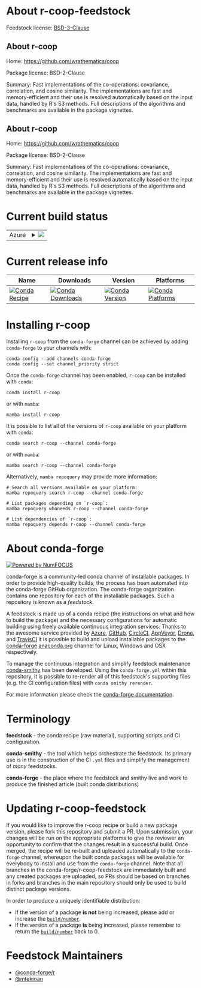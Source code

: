 About r-coop-feedstock
======================

Feedstock license: [BSD-3-Clause](https://github.com/conda-forge/r-coop-feedstock/blob/main/LICENSE.txt)


About r-coop
------------

Home: https://github.com/wrathematics/coop

Package license: BSD-2-Clause

Summary: Fast implementations of the co-operations: covariance, correlation, and cosine similarity.  The implementations are fast and memory-efficient and their use is resolved automatically based on the input data, handled by R's S3 methods.  Full descriptions of the algorithms and benchmarks are available in the package vignettes.

About r-coop
------------

Home: https://github.com/wrathematics/coop

Package license: BSD-2-Clause

Summary: Fast implementations of the co-operations: covariance, correlation, and cosine similarity.  The implementations are fast and memory-efficient and their use is resolved automatically based on the input data, handled by R's S3 methods.  Full descriptions of the algorithms and benchmarks are available in the package vignettes.

Current build status
====================


<table>
    
  <tr>
    <td>Azure</td>
    <td>
      <details>
        <summary>
          <a href="https://dev.azure.com/conda-forge/feedstock-builds/_build/latest?definitionId=4206&branchName=main">
            <img src="https://dev.azure.com/conda-forge/feedstock-builds/_apis/build/status/r-coop-feedstock?branchName=main">
          </a>
        </summary>
        <table>
          <thead><tr><th>Variant</th><th>Status</th></tr></thead>
          <tbody><tr>
              <td>linux_64_r_base4.3</td>
              <td>
                <a href="https://dev.azure.com/conda-forge/feedstock-builds/_build/latest?definitionId=4206&branchName=main">
                  <img src="https://dev.azure.com/conda-forge/feedstock-builds/_apis/build/status/r-coop-feedstock?branchName=main&jobName=linux&configuration=linux%20linux_64_r_base4.3" alt="variant">
                </a>
              </td>
            </tr><tr>
              <td>linux_64_r_base4.4</td>
              <td>
                <a href="https://dev.azure.com/conda-forge/feedstock-builds/_build/latest?definitionId=4206&branchName=main">
                  <img src="https://dev.azure.com/conda-forge/feedstock-builds/_apis/build/status/r-coop-feedstock?branchName=main&jobName=linux&configuration=linux%20linux_64_r_base4.4" alt="variant">
                </a>
              </td>
            </tr><tr>
              <td>osx_64_r_base4.3</td>
              <td>
                <a href="https://dev.azure.com/conda-forge/feedstock-builds/_build/latest?definitionId=4206&branchName=main">
                  <img src="https://dev.azure.com/conda-forge/feedstock-builds/_apis/build/status/r-coop-feedstock?branchName=main&jobName=osx&configuration=osx%20osx_64_r_base4.3" alt="variant">
                </a>
              </td>
            </tr><tr>
              <td>osx_64_r_base4.4</td>
              <td>
                <a href="https://dev.azure.com/conda-forge/feedstock-builds/_build/latest?definitionId=4206&branchName=main">
                  <img src="https://dev.azure.com/conda-forge/feedstock-builds/_apis/build/status/r-coop-feedstock?branchName=main&jobName=osx&configuration=osx%20osx_64_r_base4.4" alt="variant">
                </a>
              </td>
            </tr><tr>
              <td>win_64_r_base4.3</td>
              <td>
                <a href="https://dev.azure.com/conda-forge/feedstock-builds/_build/latest?definitionId=4206&branchName=main">
                  <img src="https://dev.azure.com/conda-forge/feedstock-builds/_apis/build/status/r-coop-feedstock?branchName=main&jobName=win&configuration=win%20win_64_r_base4.3" alt="variant">
                </a>
              </td>
            </tr><tr>
              <td>win_64_r_base4.4</td>
              <td>
                <a href="https://dev.azure.com/conda-forge/feedstock-builds/_build/latest?definitionId=4206&branchName=main">
                  <img src="https://dev.azure.com/conda-forge/feedstock-builds/_apis/build/status/r-coop-feedstock?branchName=main&jobName=win&configuration=win%20win_64_r_base4.4" alt="variant">
                </a>
              </td>
            </tr>
          </tbody>
        </table>
      </details>
    </td>
  </tr>
</table>

Current release info
====================

| Name | Downloads | Version | Platforms |
| --- | --- | --- | --- |
| [![Conda Recipe](https://img.shields.io/badge/recipe-r--coop-green.svg)](https://anaconda.org/conda-forge/r-coop) | [![Conda Downloads](https://img.shields.io/conda/dn/conda-forge/r-coop.svg)](https://anaconda.org/conda-forge/r-coop) | [![Conda Version](https://img.shields.io/conda/vn/conda-forge/r-coop.svg)](https://anaconda.org/conda-forge/r-coop) | [![Conda Platforms](https://img.shields.io/conda/pn/conda-forge/r-coop.svg)](https://anaconda.org/conda-forge/r-coop) |

Installing r-coop
=================

Installing `r-coop` from the `conda-forge` channel can be achieved by adding `conda-forge` to your channels with:

```
conda config --add channels conda-forge
conda config --set channel_priority strict
```

Once the `conda-forge` channel has been enabled, `r-coop` can be installed with `conda`:

```
conda install r-coop
```

or with `mamba`:

```
mamba install r-coop
```

It is possible to list all of the versions of `r-coop` available on your platform with `conda`:

```
conda search r-coop --channel conda-forge
```

or with `mamba`:

```
mamba search r-coop --channel conda-forge
```

Alternatively, `mamba repoquery` may provide more information:

```
# Search all versions available on your platform:
mamba repoquery search r-coop --channel conda-forge

# List packages depending on `r-coop`:
mamba repoquery whoneeds r-coop --channel conda-forge

# List dependencies of `r-coop`:
mamba repoquery depends r-coop --channel conda-forge
```


About conda-forge
=================

[![Powered by
NumFOCUS](https://img.shields.io/badge/powered%20by-NumFOCUS-orange.svg?style=flat&colorA=E1523D&colorB=007D8A)](https://numfocus.org)

conda-forge is a community-led conda channel of installable packages.
In order to provide high-quality builds, the process has been automated into the
conda-forge GitHub organization. The conda-forge organization contains one repository
for each of the installable packages. Such a repository is known as a *feedstock*.

A feedstock is made up of a conda recipe (the instructions on what and how to build
the package) and the necessary configurations for automatic building using freely
available continuous integration services. Thanks to the awesome service provided by
[Azure](https://azure.microsoft.com/en-us/services/devops/), [GitHub](https://github.com/),
[CircleCI](https://circleci.com/), [AppVeyor](https://www.appveyor.com/),
[Drone](https://cloud.drone.io/welcome), and [TravisCI](https://travis-ci.com/)
it is possible to build and upload installable packages to the
[conda-forge](https://anaconda.org/conda-forge) [anaconda.org](https://anaconda.org/)
channel for Linux, Windows and OSX respectively.

To manage the continuous integration and simplify feedstock maintenance
[conda-smithy](https://github.com/conda-forge/conda-smithy) has been developed.
Using the ``conda-forge.yml`` within this repository, it is possible to re-render all of
this feedstock's supporting files (e.g. the CI configuration files) with ``conda smithy rerender``.

For more information please check the [conda-forge documentation](https://conda-forge.org/docs/).

Terminology
===========

**feedstock** - the conda recipe (raw material), supporting scripts and CI configuration.

**conda-smithy** - the tool which helps orchestrate the feedstock.
                   Its primary use is in the construction of the CI ``.yml`` files
                   and simplify the management of *many* feedstocks.

**conda-forge** - the place where the feedstock and smithy live and work to
                  produce the finished article (built conda distributions)


Updating r-coop-feedstock
=========================

If you would like to improve the r-coop recipe or build a new
package version, please fork this repository and submit a PR. Upon submission,
your changes will be run on the appropriate platforms to give the reviewer an
opportunity to confirm that the changes result in a successful build. Once
merged, the recipe will be re-built and uploaded automatically to the
`conda-forge` channel, whereupon the built conda packages will be available for
everybody to install and use from the `conda-forge` channel.
Note that all branches in the conda-forge/r-coop-feedstock are
immediately built and any created packages are uploaded, so PRs should be based
on branches in forks and branches in the main repository should only be used to
build distinct package versions.

In order to produce a uniquely identifiable distribution:
 * If the version of a package **is not** being increased, please add or increase
   the [``build/number``](https://docs.conda.io/projects/conda-build/en/latest/resources/define-metadata.html#build-number-and-string).
 * If the version of a package **is** being increased, please remember to return
   the [``build/number``](https://docs.conda.io/projects/conda-build/en/latest/resources/define-metadata.html#build-number-and-string)
   back to 0.

Feedstock Maintainers
=====================

* [@conda-forge/r](https://github.com/conda-forge/r/)
* [@mtekman](https://github.com/mtekman/)

